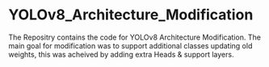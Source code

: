 # YOLOv8_Architecture_Modification
The Repositry contains the code for YOLOv8 Architecture Modification. The main goal for modification was to support additional classes updating old weights, this was acheived by adding extra Heads &amp; support layers.
